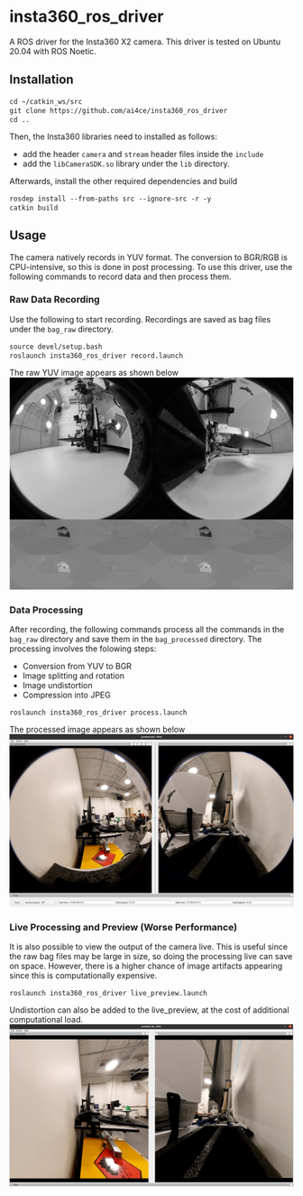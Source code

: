 # insta360_ros_driver

A ROS driver for the Insta360 X2 camera. This driver is tested on Ubuntu 20.04 with ROS Noetic. 

## Installation
```
cd ~/catkin_ws/src
git clone https://github.com/ai4ce/insta360_ros_driver
cd ..
```
Then, the Insta360 libraries need to installed as follows: 
- add the header <code>camera</code> and <code>stream</code> header files inside the <code>include</code>
- add the <code>libCameraSDK.so</code> library under the <code>lib</code> directory.

Afterwards, install the other required dependencies and build
```
rosdep install --from-paths src --ignore-src -r -y
catkin build
```

## Usage
The camera natively records in YUV format. The conversion to BGR/RGB is CPU-intensive, so this is done in post processing. To use this driver, use the following commands to record data and then process them.

### Raw Data Recording
Use the following to start recording. Recordings are saved as bag files under the <code>bag_raw</code> directory.
```
source devel/setup.bash
roslaunch insta360_ros_driver record.launch
```
The raw YUV image appears as shown below
![yuv.png](docs/yuv.png)

### Data Processing
After recording, the following commands process all the commands in the <code>bag_raw</code> directory and save them in the <code>bag_processed</code> directory. The processing involves the folowing steps:

- Conversion from YUV to BGR
- Image splitting and rotation
- Image undistortion
- Compression into JPEG
```
roslaunch insta360_ros_driver process.launch
```
The processed image appears as shown below
![yuv.png](docs/bgr.png)

### Live Processing and Preview (Worse Performance)
It is also possible to view the output of the camera live. This is useful since the raw bag files may be large in size, so doing the processing live can save on space. However, there is a higher chance of image artifacts appearing since this is computationally expensive.
```
roslaunch insta360_ros_driver live_preview.launch
```
Undistortion can also be added to the live_preview, at the cost of additional computational load. 
![undistort.png](docs/undistort.png)